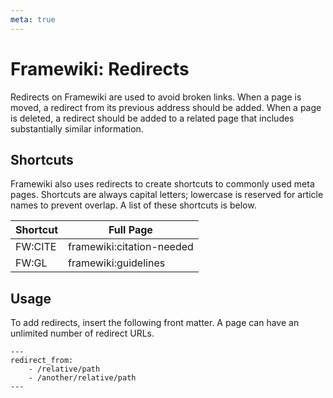 ```yaml
---
meta: true
---
```

# Framewiki: Redirects
Redirects on Framewiki are used to avoid broken links. When a page is moved, a redirect from its previous address should be added. When a page is deleted, a redirect should be added to a related page that includes substantially similar information.

## Shortcuts
Framewiki also uses redirects to create shortcuts to commonly used meta pages. Shortcuts are always capital letters; lowercase is reserved for article names to prevent overlap. A list of these shortcuts is below.

| Shortcut | Full Page                 |
| -------- | ------------------------- |
| FW:CITE  | framewiki:citation-needed |
| FW:GL    | framewiki:guidelines      |

## Usage
To add redirects, insert the following front matter. A page can have an unlimited number of redirect URLs.

```
---
redirect_from:
    - /relative/path
    - /another/relative/path
---
```
